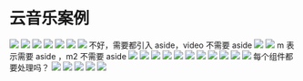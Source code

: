 # 云音乐案例

![](imgs/2020-11-03-16-46-37.png)
![](imgs/2020-11-03-16-52-11.png)
![](imgs/2020-11-03-16-57-45.png)
![](imgs/2020-11-03-17-02-12.png)
![](imgs/2020-11-03-17-02-48.png)
![](imgs/2020-11-03-17-03-23.png)
![](imgs/2020-11-03-17-03-55.png) 不好，需要都引入 aside，video 不需要 aside
![](imgs/2020-11-03-17-04-15.png)
![](imgs/2020-11-03-17-05-29.png) m 表示需要 aside ，m2 不需要 aside
![](imgs/2020-11-03-17-07-58.png)
![](imgs/2020-11-03-17-08-13.png)
![](imgs/2020-11-03-17-08-41.png)
![](imgs/2020-11-03-17-09-04.png)
![](imgs/2020-11-03-17-10-12.png)
![](imgs/2020-11-03-17-11-00.png)
![](imgs/2020-11-03-17-11-37.png)
![](imgs/2020-11-03-17-13-58.png)
![](imgs/2020-11-03-17-14-39.png)
![](imgs/2020-11-03-17-15-05.png)
![](imgs/2020-11-03-17-16-26.png) 每个组件都要处理吗？
![](imgs/2020-11-03-17-17-17.png)
![](imgs/2020-11-03-17-17-38.png)
![](imgs/2020-11-03-18-19-39.png)
![](imgs/2020-11-03-18-20-39.png)
![](imgs/2020-11-03-18-21-41.png)
